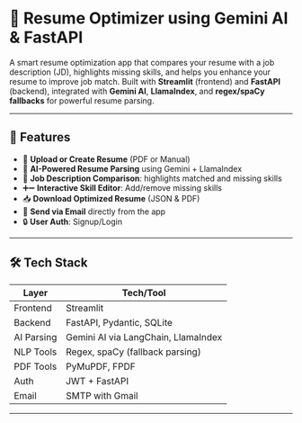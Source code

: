 # 🤖 Resume Optimizer using Gemini AI & FastAPI

A smart resume optimization app that compares your resume with a job description (JD), highlights missing skills, and helps you enhance your resume to improve job match. Built with **Streamlit** (frontend) and **FastAPI** (backend), integrated with **Gemini AI**, **LlamaIndex**, and **regex/spaCy fallbacks** for powerful resume parsing.

---

## 🚀 Features

- 📄 **Upload or Create Resume** (PDF or Manual)
- 🧠 **AI-Powered Resume Parsing** using Gemini + LlamaIndex
- 🎯 **Job Description Comparison**: highlights matched and missing skills
- ➕➖ **Interactive Skill Editor**: Add/remove missing skills
- 📥 **Download Optimized Resume** (JSON & PDF)
- 📧 **Send via Email** directly from the app
- 🔒 **User Auth**: Signup/Login

---

## 🛠️ Tech Stack

| Layer      | Tech/Tool                          |
|------------|------------------------------------|
| Frontend   | Streamlit                          |
| Backend    | FastAPI, Pydantic, SQLite          |
| AI Parsing | Gemini AI via LangChain, LlamaIndex|
| NLP Tools  | Regex, spaCy (fallback parsing)    |
| PDF Tools  | PyMuPDF, FPDF                      |
| Auth       | JWT + FastAPI                      |
| Email      | SMTP with Gmail                    |

---
